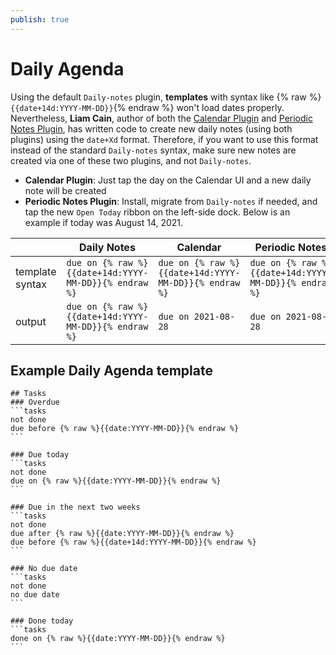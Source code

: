 ```yaml
---
publish: true
---
```


# Daily Agenda

Using the default `Daily-notes` plugin, **templates** with syntax like
{% raw %}`{{date+14d:YYYY-MM-DD}}`{% endraw %} won't load dates properly. Nevertheless, **Liam Cain**,
author of both the [Calendar Plugin](https://github.com/liamcain/obsidian-calendar-plugin)
and [Periodic Notes Plugin](https://github.com/liamcain/obsidian-periodic-notes), has
written code to create new daily notes (using both plugins) using the `date+Xd` format.
Therefore, if you want to use this format instead of the standard `Daily-notes` syntax,
make sure new notes are created via one of these two plugins, and not `Daily-notes`.

- **Calendar Plugin**: Just tap the day on the Calendar UI and a new daily note will be created
- **Periodic Notes Plugin**: Install, migrate from `Daily-notes` if needed, and tap the new `Open Today` ribbon on the left-side dock. Below is an example if today was August 14, 2021.

| | Daily Notes | Calendar | Periodic Notes |
|-|-------------|----------|----------------|
| template syntax | `due on {% raw %}{{date+14d:YYYY-MM-DD}}{% endraw %}` | `due on {% raw %}{{date+14d:YYYY-MM-DD}}{% endraw %}` | `due on {% raw %}{{date+14d:YYYY-MM-DD}}{% endraw %}` |
| output | `due on {% raw %}{{date+14d:YYYY-MM-DD}}{% endraw %}` | `due on 2021-08-28` | `due on 2021-08-28` |

## Example Daily Agenda **template**

    ## Tasks
    ### Overdue
    ```tasks
    not done
    due before {% raw %}{{date:YYYY-MM-DD}}{% endraw %}
    ```

    ### Due today
    ```tasks
    not done
    due on {% raw %}{{date:YYYY-MM-DD}}{% endraw %}
    ```

    ### Due in the next two weeks
    ```tasks
    not done
    due after {% raw %}{{date:YYYY-MM-DD}}{% endraw %}
    due before {% raw %}{{date+14d:YYYY-MM-DD}}{% endraw %}
    ```

    ### No due date
    ```tasks
    not done
    no due date
    ```

    ### Done today
    ```tasks
    done on {% raw %}{{date:YYYY-MM-DD}}{% endraw %}
    ```
